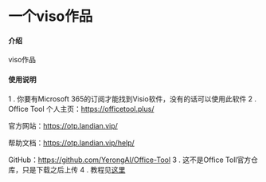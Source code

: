 # 一个viso作品

#### 介绍
viso作品

#### 使用说明
1 .  你要有Microsoft 365的订阅才能找到Visio软件，没有的话可以使用此软件
2 .  Office Tool
个人主页：https://officetool.plus/

官方网站：https://otp.landian.vip/

帮助文档：https://otp.landian.vip/help/

GitHub：https://github.com/YerongAI/Office-Tool
3 .  这不是Office Toll官方仓库，只是下载之后上传
4 .  教程见[这里](https://zhuanlan.zhihu.com/p/350520662)


